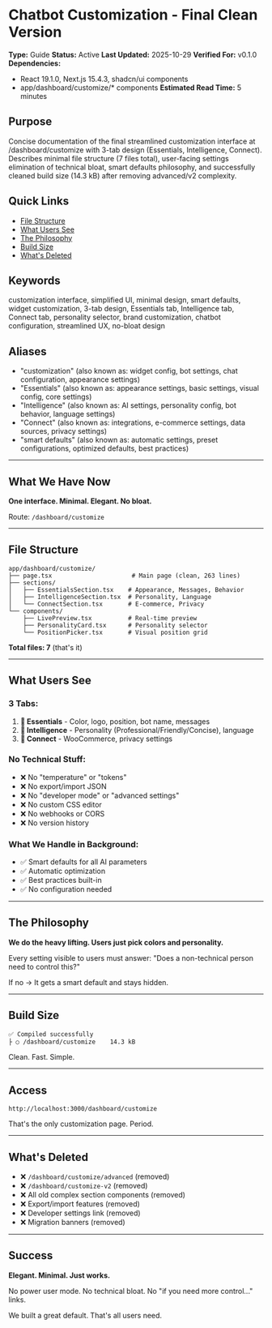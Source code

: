 # Chatbot Customization - Final Clean Version

**Type:** Guide
**Status:** Active
**Last Updated:** 2025-10-29
**Verified For:** v0.1.0
**Dependencies:**
- React 19.1.0, Next.js 15.4.3, shadcn/ui components
- app/dashboard/customize/* components
**Estimated Read Time:** 5 minutes

## Purpose
Concise documentation of the final streamlined customization interface at /dashboard/customize with 3-tab design (Essentials, Intelligence, Connect). Describes minimal file structure (7 files total), user-facing settings elimination of technical bloat, smart defaults philosophy, and successfully cleaned build size (14.3 kB) after removing advanced/v2 complexity.

## Quick Links
- [File Structure](#file-structure)
- [What Users See](#what-users-see)
- [The Philosophy](#the-philosophy)
- [Build Size](#build-size)
- [What's Deleted](#whats-deleted)

## Keywords
customization interface, simplified UI, minimal design, smart defaults, widget customization, 3-tab design, Essentials tab, Intelligence tab, Connect tab, personality selector, brand customization, chatbot configuration, streamlined UX, no-bloat design

## Aliases
- "customization" (also known as: widget config, bot settings, chat configuration, appearance settings)
- "Essentials" (also known as: appearance settings, basic settings, visual config, core settings)
- "Intelligence" (also known as: AI settings, personality config, bot behavior, language settings)
- "Connect" (also known as: integrations, e-commerce settings, data sources, privacy settings)
- "smart defaults" (also known as: automatic settings, preset configurations, optimized defaults, best practices)

---

## What We Have Now

**One interface. Minimal. Elegant. No bloat.**

Route: `/dashboard/customize`

---

## File Structure

```
app/dashboard/customize/
├── page.tsx                      # Main page (clean, 263 lines)
├── sections/
│   ├── EssentialsSection.tsx    # Appearance, Messages, Behavior
│   ├── IntelligenceSection.tsx  # Personality, Language
│   └── ConnectSection.tsx       # E-commerce, Privacy
└── components/
    ├── LivePreview.tsx          # Real-time preview
    ├── PersonalityCard.tsx      # Personality selector
    └── PositionPicker.tsx       # Visual position grid
```

**Total files: 7** (that's it)

---

## What Users See

### 3 Tabs:
1. **🎨 Essentials** - Color, logo, position, bot name, messages
2. **🧠 Intelligence** - Personality (Professional/Friendly/Concise), language
3. **🔌 Connect** - WooCommerce, privacy settings

### No Technical Stuff:
- ❌ No "temperature" or "tokens"
- ❌ No export/import JSON
- ❌ No "developer mode" or "advanced settings"
- ❌ No custom CSS editor
- ❌ No webhooks or CORS
- ❌ No version history

### What We Handle in Background:
- ✅ Smart defaults for all AI parameters
- ✅ Automatic optimization
- ✅ Best practices built-in
- ✅ No configuration needed

---

## The Philosophy

**We do the heavy lifting. Users just pick colors and personality.**

Every setting visible to users must answer: "Does a non-technical person need to control this?"

If no → It gets a smart default and stays hidden.

---

## Build Size

```bash
✅ Compiled successfully
├ ○ /dashboard/customize    14.3 kB
```

Clean. Fast. Simple.

---

## Access

```
http://localhost:3000/dashboard/customize
```

That's the only customization page. Period.

---

## What's Deleted

- ❌ `/dashboard/customize/advanced` (removed)
- ❌ `/dashboard/customize-v2` (removed)
- ❌ All old complex section components (removed)
- ❌ Export/import features (removed)
- ❌ Developer settings link (removed)
- ❌ Migration banners (removed)

---

## Success

**Elegant. Minimal. Just works.**

No power user mode.
No technical bloat.
No "if you need more control..." links.

We built a great default. That's all users need.
